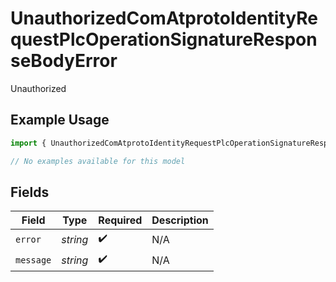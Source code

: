 # UnauthorizedComAtprotoIdentityRequestPlcOperationSignatureResponseBodyError

Unauthorized

## Example Usage

```typescript
import { UnauthorizedComAtprotoIdentityRequestPlcOperationSignatureResponseBodyError } from "@speakeasy-sdks/bluesky/models/errors";

// No examples available for this model
```

## Fields

| Field              | Type               | Required           | Description        |
| ------------------ | ------------------ | ------------------ | ------------------ |
| `error`            | *string*           | :heavy_check_mark: | N/A                |
| `message`          | *string*           | :heavy_check_mark: | N/A                |